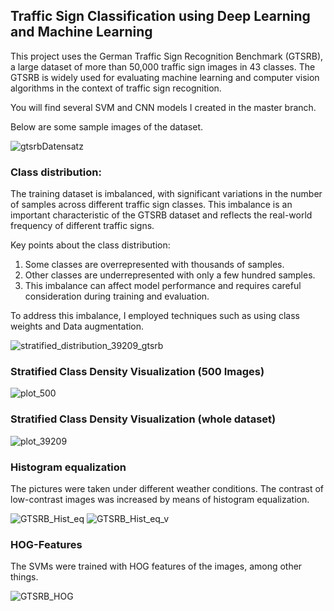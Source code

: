 ## Traffic Sign Classification using Deep Learning and Machine Learning

This project uses the German Traffic Sign Recognition Benchmark (GTSRB), a large dataset of more than
50,000 traffic sign images in 43 classes. The GTSRB is widely used for evaluating machine learning
and computer vision algorithms in the context of traffic sign recognition.

You will find several SVM and CNN models I created in the master branch.



Below are some sample images of the dataset.

![gtsrbDatensatz](https://github.com/MK2345/GTSRB-DL-ML/assets/24621381/bcfce9d8-655d-4837-8be3-2791e8775f92)


### Class distribution:

The training dataset is imbalanced, with significant variations in the number of samples across different
traffic sign classes. This imbalance is an important characteristic of the GTSRB dataset and reflects the
real-world frequency of different traffic signs.

Key points about the class distribution:
1. Some classes are overrepresented with thousands of samples.
2. Other classes are underrepresented with only a few hundred samples.
3. This imbalance can affect model performance and requires careful consideration during training and evaluation.

To address this imbalance, I employed techniques such as using class weights and Data augmentation.

![stratified_distribution_39209_gtsrb](https://github.com/MK2345/GTSRB-DL-ML/assets/24621381/47592cfc-13ac-4c51-a170-40288825d2e6)

### Stratified Class Density Visualization (500 Images)
![plot_500](https://github.com/MK2345/GTSRB-DL-ML/assets/24621381/b4c90437-8c86-4cca-9812-7cb90bfb6acd)

### Stratified Class Density Visualization (whole dataset)
![plot_39209](https://github.com/MK2345/GTSRB-DL-ML/assets/24621381/0df62558-6641-41bc-8b1a-6f9e64779174)

### Histogram equalization

The pictures were taken under different weather conditions. The contrast of low-contrast images was increased by means of histogram equalization.

![GTSRB_Hist_eq](https://github.com/MK2345/GTSRB-DL-ML/assets/24621381/02700502-6f0c-4593-b31d-495c28f9d659)
![GTSRB_Hist_eq_v](https://github.com/MK2345/GTSRB-DL-ML/assets/24621381/5611f024-3e9b-4804-a4c7-5163580a99f2)

### HOG-Features

The SVMs were trained with HOG features of the images, among other things.

![GTSRB_HOG](https://github.com/MK2345/GTSRB-DL-ML/assets/24621381/19117e85-b5ee-4941-8c28-fb00ee86d7d1)


